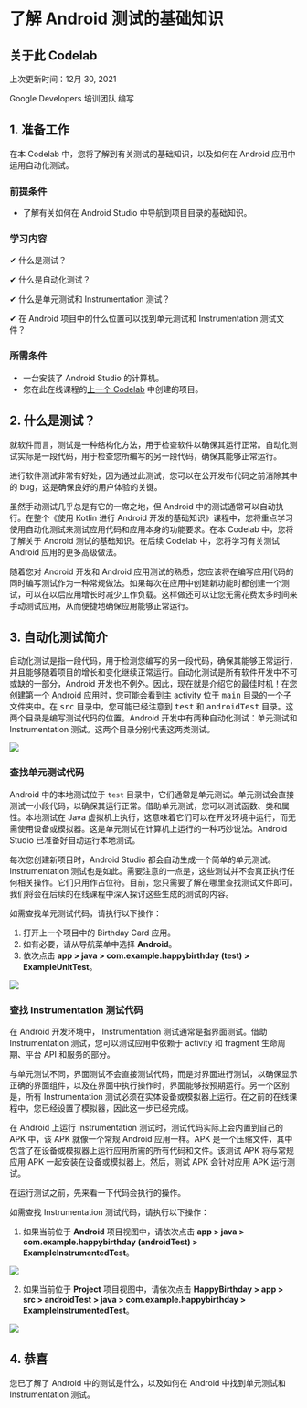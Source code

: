 # 了解 Android 测试的基础知识

## 关于此 Codelab

上次更新时间：12月 30, 2021

Google Developers 培训团队 编写

## **1. 准备工作**

在本 Codelab 中，您将了解到有关测试的基础知识，以及如何在 Android 应用中运用自动化测试。

### 前提条件
- 了解有关如何在 Android Studio 中导航到项目目录的基础知识。

### 学习内容
&#10004; 什么是测试？

&#10004; 什么是自动化测试？

&#10004; 什么是单元测试和 Instrumentation 测试？

&#10004; 在 Android 项目中的什么位置可以找到单元测试和 Instrumentation 测试文件？

### 所需条件

- 一台安装了 Android Studio 的计算机。
- 您在此在线课程的[上一个 Codelab][11] 中创建的项目。

[11]:./3.%20%E5%88%9B%E5%BB%BA%E5%B9%B6%E8%BF%90%E8%A1%8C%E6%82%A8%E7%9A%84%E9%A6%96%E4%B8%AA%20Android%20%E5%BA%94%E7%94%A8.md#4-查找项目文件

## **2. 什么是测试？**

就软件而言，测试是一种结构化方法，用于检查软件以确保其运行正常。自动化测试实际是一段代码，用于检查您所编写的另一段代码，确保其能够正常运行。

进行软件测试非常有好处，因为通过此测试，您可以在公开发布代码之前消除其中的 bug，这是确保良好的用户体验的关键。

虽然手动测试几乎总是有它的一席之地，但 Android 中的测试通常可以自动执行。在整个《使用 Kotlin 进行 Android 开发的基础知识》课程中，您将重点学习使用自动化测试来测试应用代码和应用本身的功能要求。在本 Codelab 中，您将了解关于 Android 测试的基础知识。在后续 Codelab 中，您将学习有关测试 Android 应用的更多高级做法。

随着您对 Android 开发和 Android 应用测试的熟悉，您应该将在编写应用代码的同时编写测试作为一种常规做法。如果每次在应用中创建新功能时都创建一个测试，可以在以后应用增长时减少工作负载。这样做还可以让您无需花费太多时间来手动测试应用，从而便捷地确保应用能够正常运行。

## **3. 自动化测试简介**

自动化测试是指一段代码，用于检测您编写的另一段代码，确保其能够正常运行，并且能够随着项目的增长和变化继续正常运行。自动化测试是所有软件开发中不可或缺的一部分，Android 开发也不例外。因此，现在就是介绍它的最佳时机！在您创建第一个 Android 应用时，您可能会看到主 activity 位于 <kbd>main</kbd> 目录的一个子文件夹中。在 <kbd>src</kbd> 目录中，您可能已经注意到 <kbd>test</kbd> 和 <kbd>androidTest</kbd> 目录。这两个目录是编写测试代码的位置。Android 开发中有两种自动化测试：单元测试和 Instrumentation 测试。这两个目录分别代表这两类测试。

![](https://developer.android.google.cn/codelabs/android-basics-kotlin-testing-basics/img/73a13dca8bc2fb16.png)

### 查找单元测试代码

Android 中的本地测试位于 ``` test ``` 目录中，它们通常是单元测试。单元测试会直接测试一小段代码，以确保其运行正常。借助单元测试，您可以测试函数、类和属性。本地测试在 Java 虚拟机上执行，这意味着它们可以在开发环境中运行，而无需使用设备或模拟器。这是单元测试在计算机上运行的一种巧妙说法。Android Studio 已准备好自动运行本地测试。

每次您创建新项目时，Android Studio 都会自动生成一个简单的单元测试。 Instrumentation 测试也是如此。需要注意的一点是，这些测试并不会真正执行任何相关操作。它们只用作占位符。目前，您只需要了解在哪里查找测试文件即可。我们将会在后续的在线课程中深入探讨这些生成的测试的内容。

如需查找单元测试代码，请执行以下操作：

1. 打开上一个项目中的 Birthday Card 应用。
2. 如有必要，请从导航菜单中选择 **Android**。
3. 依次点击 **app > java > com.example.happybirthday (test) > ExampleUnitTest**。

![](https://developer.android.google.cn/codelabs/android-basics-kotlin-testing-basics/img/7551d695dc43fdb8.png)

### 查找 Instrumentation 测试代码

在 Android 开发环境中， Instrumentation 测试通常是指界面测试。借助 Instrumentation 测试，您可以测试应用中依赖于 activity 和 fragment 生命周期、平台 API 和服务的部分。

与单元测试不同，界面测试不会直接测试代码，而是对界面进行测试，以确保显示正确的界面组件，以及在界面中执行操作时，界面能够按预期运行。另一个区别是，所有 Instrumentation 测试必须在实体设备或模拟器上运行。在之前的在线课程中，您已经设置了模拟器，因此这一步已经完成。

在 Android 上运行 Instrumentation 测试时，测试代码实际上会内置到自己的 APK 中，该 APK 就像一个常规 Android 应用一样。APK 是一个压缩文件，其中包含了在设备或模拟器上运行应用所需的所有代码和文件。该测试 APK 将与常规应用 APK 一起安装在设备或模拟器上。然后，测试 APK 会针对应用 APK 运行测试。

在运行测试之前，先来看一下代码会执行的操作。

如需查找 Instrumentation 测试代码，请执行以下操作：

1. 如果当前位于 **Android** 项目视图中，请依次点击 **app > java > com.example.happybirthday (androidTest) > ExampleInstrumentedTest**。

![](https://developer.android.google.cn/codelabs/android-basics-kotlin-testing-basics/img/34c65aef05e24f5d.png)

2. 如果当前位于 **Project** 项目视图中，请依次点击 **HappyBirthday > app > src > androidTest > java > com.example.happybirthday > ExampleInstrumentedTest**。

![](https://developer.android.google.cn/codelabs/android-basics-kotlin-testing-basics/img/f6c1e97b99b12521.png)

## **4. 恭喜**

您已了解了 Android 中的测试是什么，以及如何在 Android 中找到单元测试和 Instrumentation 测试。

